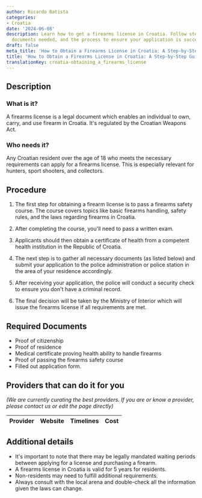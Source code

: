 ```yaml
---
author: Ricardo Batista
categories:
- Croatia
date: '2024-06-08'
description: Learn how to get a firearms license in Croatia. Follow steps for requirements,
  documents needed, and the process to ensure your application is successful.
draft: false
meta_title: 'How to Obtain a Firearms License in Croatia: A Step-by-Step Guide'
title: 'How to Obtain a Firearms License in Croatia: A Step-by-Step Guide'
translationKey: croatia-obtaining_a_firearms_license
---
```


## Description
### What is it?
A firearms license is a legal document which enables an individual to own, carry, and use firearm in Croatia. It's regulated by the Croatian Weapons Act.

### Who needs it?
Any Croatian resident over the age of 18 who meets the necessary requirements can apply for a firearms license. This is especially relevant for hunters, sport shooters, and collectors.

## Procedure
1. The first step for obtaining a firearm license is to pass a firearms safety course. The course covers topics like basic firearms handling, safety rules, and the laws regarding firearms in Croatia.

2. After completing the course, you'll need to pass a written exam.

3. Applicants should then obtain a certificate of health from a competent health institution in the Republic of Croatia.

4. The next step is to gather all necessary documents (as listed below) and submit your application to the police administration or police station in the area of your residence accordingly.

5. After receiving your application, the police will conduct a security check to ensure you don't have a criminal record.

6. The final decision will be taken by the Ministry of Interior which will issue the firearms license if all requirements are met.

## Required Documents
- Proof of citizenship
- Proof of residence
- Medical certificate proving health ability to handle firearms
- Proof of passing the firearms safety course
- Filled out application form.

## Providers that can do it for you

_(We are currently curating the best providers. If you are or know a provider, please contact us or edit the page directly)_

| Provider        |     Website     |     Timelines    |       Cost      |
| --------------- | --------------- |  :-------------: | :-------------: |

## Additional details
- It's important to note that there may be legally mandated waiting periods between applying for a license and purchasing a firearm. 
- A firearms license in Croatia is valid for 5 years for residents.
- Non-residents may need to fulfill additional requirements.
- Always consult with the local arena and double-check all the information given the laws can change.